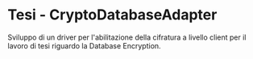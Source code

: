 # Tesi - CryptoDatabaseAdapter
Sviluppo di un driver per l'abilitazione della cifratura a livello client per il lavoro di tesi riguardo la Database Encryption.

